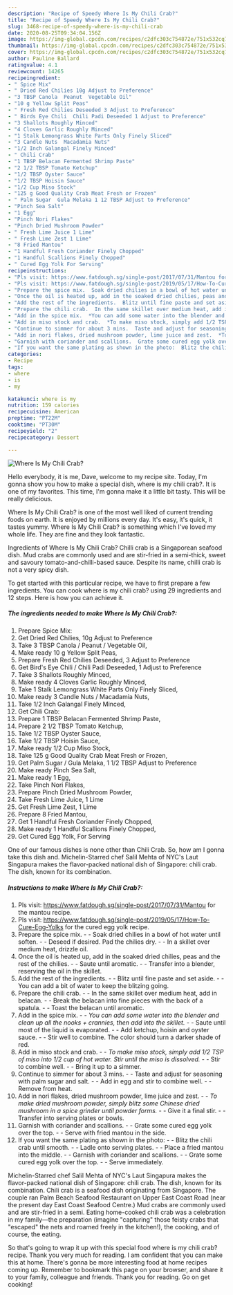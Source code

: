 ```yaml
---
description: "Recipe of Speedy Where Is My Chili Crab?"
title: "Recipe of Speedy Where Is My Chili Crab?"
slug: 3468-recipe-of-speedy-where-is-my-chili-crab
date: 2020-08-25T09:34:04.156Z
image: https://img-global.cpcdn.com/recipes/c2dfc303c754872e/751x532cq70/where-is-my-chili-crab-recipe-main-photo.jpg
thumbnail: https://img-global.cpcdn.com/recipes/c2dfc303c754872e/751x532cq70/where-is-my-chili-crab-recipe-main-photo.jpg
cover: https://img-global.cpcdn.com/recipes/c2dfc303c754872e/751x532cq70/where-is-my-chili-crab-recipe-main-photo.jpg
author: Pauline Ballard
ratingvalue: 4.1
reviewcount: 14265
recipeingredient:
- " Spice Mix"
- " Dried Red Chilies 10g Adjust to Preference"
- "3 TBSP Canola  Peanut  Vegetable Oil"
- "10 g Yellow Split Peas"
- " Fresh Red Chilies Deseeded 3 Adjust to Preference"
- " Birds Eye Chili  Chili Padi Deseeded 1 Adjust to Preference"
- "3 Shallots Roughly Minced"
- "4 Cloves Garlic Roughly Minced"
- "1 Stalk Lemongrass White Parts Only Finely Sliced"
- "3 Candle Nuts  Macadamia Nuts"
- "1/2 Inch Galangal Finely Minced"
- " Chili Crab"
- "1 TBSP Belacan Fermented Shrimp Paste"
- "2 1/2 TBSP Tomato Ketchup"
- "1/2 TBSP Oyster Sauce"
- "1/2 TBSP Hoisin Sauce"
- "1/2 Cup Miso Stock"
- "125 g Good Quality Crab Meat Fresh or Frozen"
- " Palm Sugar  Gula Melaka 1 12 TBSP Adjust to Preference"
- "Pinch Sea Salt"
- "1 Egg"
- "Pinch Nori Flakes"
- "Pinch Dried Mushroom Powder"
- " Fresh Lime Juice 1 Lime"
- " Fresh Lime Zest 1 Lime"
- "8 Fried Mantou"
- "1 Handful Fresh Coriander Finely Chopped"
- "1 Handful Scallions Finely Chopped"
- " Cured Egg Yolk For Serving"
recipeinstructions:
- "Pls visit: https://www.fatdough.sg/single-post/2017/07/31/Mantou for the mantou recipe."
- "Pls visit: https://www.fatdough.sg/single-post/2019/05/17/How-To-Cure-Egg-Yolks for the cured egg yolk recipe."
- "Prepare the spice mix.  Soak dried chilies in a bowl of hot water until soften.  Deseed if desired. Pad the chilies dry.  In a skillet over medium heat, drizzle oil."
- "Once the oil is heated up, add in the soaked dried chilies, peas and the rest of the chilies.  Saute until aromatic.  Transfer into a blender, reserving the oil in the skillet."
- "Add the rest of the ingredients.  Blitz until fine paste and set aside.  You can add a bit of water to keep the blitzing going."
- "Prepare the chili crab.  In the same skillet over medium heat, add in belacan.  Break the belacan into fine pieces with the back of a spatula.  Toast the belacan until aromatic."
- "Add in the spice mix.  *You can add some water into the blender and clean up all the nooks + crannies, then add into the skillet.*  Saute until most of the liquid is evaporated.  Add ketchup, hoisin and oyster sauce.  Stir well to combine. The color should turn a darker shade of red."
- "Add in miso stock and crab.  *To make miso stock, simply add 1/2 TSP of miso into 1/2 cup of hot water. Stir until the miso is dissolved.*  Stir to combine well.  Bring it up to a simmer."
- "Continue to simmer for about 3 mins.  Taste and adjust for seasoning with palm sugar and salt.  Add in egg and stir to combine well.  Remove from heat."
- "Add in nori flakes, dried mushroom powder, lime juice and zest.  *To make dried mushroom powder, simply blitz some Chinese dried mushroom in a spice grinder until powder forms.*  Give it a final stir.  Transfer into serving plates or bowls."
- "Garnish with coriander and scallions.  Grate some cured egg yolk over the top.  Serve with fried mantou in the side."
- "If you want the same plating as shown in the photo:  Blitz the chili crab until smooth.  Ladle onto serving plates.  Place a fried mantou into the middle.  Garnish with coriander and scallions.  Grate some cured egg yolk over the top.  Serve immediately."
categories:
- Recipe
tags:
- where
- is
- my

katakunci: where is my 
nutrition: 159 calories
recipecuisine: American
preptime: "PT22M"
cooktime: "PT30M"
recipeyield: "2"
recipecategory: Dessert

---
```



![Where Is My Chili Crab?](https://img-global.cpcdn.com/recipes/c2dfc303c754872e/751x532cq70/where-is-my-chili-crab-recipe-main-photo.jpg)

Hello everybody, it is me, Dave, welcome to my recipe site. Today, I'm gonna show you how to make a special dish, where is my chili crab?. It is one of my favorites. This time, I'm gonna make it a little bit tasty. This will be really delicious.

Where Is My Chili Crab? is one of the most well liked of current trending foods on earth. It is enjoyed by millions every day. It's easy, it's quick, it tastes yummy. Where Is My Chili Crab? is something which I've loved my whole life. They are fine and they look fantastic.

Ingredients of Where Is My Chili Crab? Chilli crab is a Singaporean seafood dish. Mud crabs are commonly used and are stir-fried in a semi-thick, sweet and savoury tomato-and-chilli-based sauce. Despite its name, chilli crab is not a very spicy dish.


To get started with this particular recipe, we have to first prepare a few ingredients. You can cook where is my chili crab? using 29 ingredients and 12 steps. Here is how you can achieve it.

<!--inarticleads1-->

##### The ingredients needed to make Where Is My Chili Crab?:

1. Prepare  Spice Mix:
1. Get  Dried Red Chilies, 10g Adjust to Preference
1. Take 3 TBSP Canola / Peanut / Vegetable Oil,
1. Make ready 10 g Yellow Split Peas,
1. Prepare  Fresh Red Chilies Deseeded, 3 Adjust to Preference
1. Get  Bird&#39;s Eye Chili / Chili Padi Deseeded, 1 Adjust to Preference
1. Take 3 Shallots Roughly Minced,
1. Make ready 4 Cloves Garlic Roughly Minced,
1. Take 1 Stalk Lemongrass White Parts Only Finely Sliced,
1. Make ready 3 Candle Nuts / Macadamia Nuts,
1. Take 1/2 Inch Galangal Finely Minced,
1. Get  Chili Crab:
1. Prepare 1 TBSP Belacan Fermented Shrimp Paste,
1. Prepare 2 1/2 TBSP Tomato Ketchup,
1. Take 1/2 TBSP Oyster Sauce,
1. Take 1/2 TBSP Hoisin Sauce,
1. Make ready 1/2 Cup Miso Stock,
1. Take 125 g Good Quality Crab Meat Fresh or Frozen,
1. Get  Palm Sugar / Gula Melaka, 1 1/2 TBSP Adjust to Preference
1. Make ready Pinch Sea Salt,
1. Make ready 1 Egg,
1. Take Pinch Nori Flakes,
1. Prepare Pinch Dried Mushroom Powder,
1. Take  Fresh Lime Juice, 1 Lime
1. Get  Fresh Lime Zest, 1 Lime
1. Prepare 8 Fried Mantou,
1. Get 1 Handful Fresh Coriander Finely Chopped,
1. Make ready 1 Handful Scallions Finely Chopped,
1. Get  Cured Egg Yolk, For Serving


One of our famous dishes is none other than Chili Crab. So, how am I gonna take this dish and. Michelin-Starred chef Salil Mehta of NYC&#39;s Laut Singapura makes the flavor-packed national dish of Singapore: chili crab. The dish, known for its combination. 

<!--inarticleads2-->

##### Instructions to make Where Is My Chili Crab?:

1. Pls visit: https://www.fatdough.sg/single-post/2017/07/31/Mantou for the mantou recipe.
1. Pls visit: https://www.fatdough.sg/single-post/2019/05/17/How-To-Cure-Egg-Yolks for the cured egg yolk recipe.
1. Prepare the spice mix. -  - Soak dried chilies in a bowl of hot water until soften. -  - Deseed if desired. Pad the chilies dry. -  - In a skillet over medium heat, drizzle oil.
1. Once the oil is heated up, add in the soaked dried chilies, peas and the rest of the chilies. -  - Saute until aromatic. -  - Transfer into a blender, reserving the oil in the skillet.
1. Add the rest of the ingredients. -  - Blitz until fine paste and set aside. -  - You can add a bit of water to keep the blitzing going.
1. Prepare the chili crab. -  - In the same skillet over medium heat, add in belacan. -  - Break the belacan into fine pieces with the back of a spatula. -  - Toast the belacan until aromatic.
1. Add in the spice mix. -  - *You can add some water into the blender and clean up all the nooks + crannies, then add into the skillet.* -  - Saute until most of the liquid is evaporated. -  - Add ketchup, hoisin and oyster sauce. -  - Stir well to combine. The color should turn a darker shade of red.
1. Add in miso stock and crab. -  - *To make miso stock, simply add 1/2 TSP of miso into 1/2 cup of hot water. Stir until the miso is dissolved.* -  - Stir to combine well. -  - Bring it up to a simmer.
1. Continue to simmer for about 3 mins. -  - Taste and adjust for seasoning with palm sugar and salt. -  - Add in egg and stir to combine well. -  - Remove from heat.
1. Add in nori flakes, dried mushroom powder, lime juice and zest. -  - *To make dried mushroom powder, simply blitz some Chinese dried mushroom in a spice grinder until powder forms.* -  - Give it a final stir. -  - Transfer into serving plates or bowls.
1. Garnish with coriander and scallions. -  - Grate some cured egg yolk over the top. -  - Serve with fried mantou in the side.
1. If you want the same plating as shown in the photo: -  - Blitz the chili crab until smooth. -  - Ladle onto serving plates. -  - Place a fried mantou into the middle. -  - Garnish with coriander and scallions. -  - Grate some cured egg yolk over the top. -  - Serve immediately.


Michelin-Starred chef Salil Mehta of NYC&#39;s Laut Singapura makes the flavor-packed national dish of Singapore: chili crab. The dish, known for its combination. Chili crab is a seafood dish originating from Singapore. The couple ran Palm Beach Seafood Restaurant on Upper East Coast Road (near the present day East Coast Seafood Centre.) Mud crabs are commonly used and are stir-fried in a semi. Eating home-cooked chili crab was a celebration in my family—the preparation (imagine &#34;capturing&#34; those feisty crabs that &#34;escaped&#34; the nets and roamed freely in the kitchen!), the cooking, and of course, the eating. 

So that's going to wrap it up with this special food where is my chili crab? recipe. Thank you very much for reading. I am confident that you can make this at home. There's gonna be more interesting food at home recipes coming up. Remember to bookmark this page on your browser, and share it to your family, colleague and friends. Thank you for reading. Go on get cooking!
